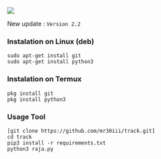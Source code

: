 
<img src="https://files.catbox.moe/aytazf.jpg"/>


New update :
```Version 2.2```

### Instalation on Linux (deb)
```
sudo apt-get install git
sudo apt-get install python3
```

### Instalation on Termux
```
pkg install git
pkg install python3
```

### Usage Tool
```
[git clone https://github.com/mr30iii/track.git]
cd track
pip3 install -r requirements.txt
python3 raja.py
```
